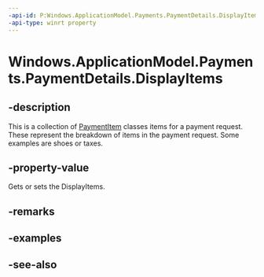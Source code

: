```yaml
---
-api-id: P:Windows.ApplicationModel.Payments.PaymentDetails.DisplayItems
-api-type: winrt property
---
```


<!-- Property syntax
public Windows.Foundation.Collections.IVectorView<Windows.ApplicationModel.Payments.PaymentItem> DisplayItems { get;  set; }
-->

# Windows.ApplicationModel.Payments.PaymentDetails.DisplayItems

## -description
This is a collection of [PaymentItem](paymentitem.md) classes items for a payment request. These represent the breakdown of items in the payment request. Some examples are shoes or taxes.

## -property-value
Gets or sets the DisplayItems.

## -remarks

## -examples

## -see-also